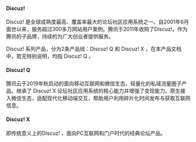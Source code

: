 ####  Discuz! 
Discuz! 是全球成熟度最高、覆盖率最大的论坛社区应用系统之一。自2001年6月面世以来，服务超过300多万网站用户案例。腾讯于2011年收购了Discuz!，作为腾讯的子品牌，持续的为广大创业者提供服务。

Discuz! 系列产品，分为2条产品线：Discuz! Q 和 Discuz! X ，在本产品文档中，若无特别说明，均指 Discuz! Q 。

#### Discuz! Q 

腾讯云于2019年秋启动的面向移动互联网和微信生态，轻量化的私域流量圈子产品，继承了 Discuz! X 论坛社区应用系统的核心能力并增强了变现能力。原生接入微信生态，适配现代化移动端交互，帮助用户利用碎片化时间发布与获取互联网信息。

#### Discuz! X

即传统意义上的Discuz! ，面向PC互联网和门户时代的经典论坛产品。


